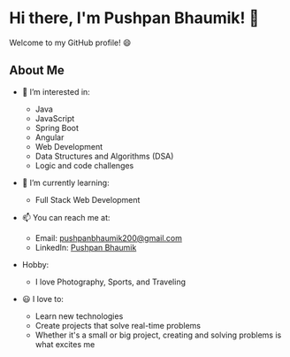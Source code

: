 # Hi there, I'm Pushpan Bhaumik! 👋

Welcome to my GitHub profile! 😄

## About Me

- 👀 I’m interested in:
  - Java
  - JavaScript
  - Spring Boot
  - Angular
  - Web Development
  - Data Structures and Algorithms (DSA)
  - Logic and code challenges

- 🌱 I’m currently learning:
  - Full Stack Web Development

- 📫 You can reach me at:
  - Email: [pushpanbhaumik200@gmail.com](mailto:pushpanbhaumik200@gmail.com)
  - LinkedIn: [Pushpan Bhaumik](https://www.linkedin.com/in/pushpan-bhaumik-588594200/)

- Hobby:
  - I love Photography, Sports, and Traveling

- 😃 I love to:
  - Learn new technologies
  - Create projects that solve real-time problems
  - Whether it's a small or big project, creating and solving problems is what excites me
